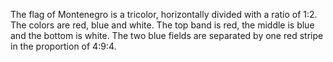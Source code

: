 The flag of Montenegro is a tricolor, horizontally divided with a ratio of 1:2. The colors are red, blue and white. The top band is red, the middle is blue and the bottom is white. The two blue fields are separated by one red stripe in the proportion of 4:9:4.